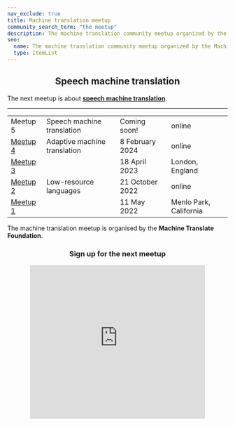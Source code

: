 ```yaml
---
nav_exclude: true
title: Machine translation meetup
community_search_term: "the meetup"
description: The machine translation community meetup organized by the Machine Translate Foundation
seo:
  name: The machine translation community meetup organized by the Machine Translate Foundation
  type: ItemList
---
```


<center><h2><strong>Speech machine translation</strong></h2></center>

The next meetup is about [**speech machine translation**](/speech).

<hr />

|     |     |     |     |
| --- | --- | --- | --- |
| Meetup 5 | Speech machine translation | Coming soon! | online |
| [Meetup 4](/machine-translation-meetup-4) | Adaptive machine translation | 8 February 2024 | online |
| [Meetup 3](/machine-translation-meetup-3) | | 18 April 2023 | London, England | 
| [Meetup 2](/machine-translation-meetup-2) | Low-resource languages | 21 October 2022 | online |
| [Meetup 1](/machine-translation-meetup-1) | | 11 May 2022 | Menlo Park, California |

The machine translation meetup is organised by the **Machine Translate Foundation**.

<center>
  <h3>Sign up for the next meetup</h3>
  <iframe
    style="width: 400px; height: 350px; border: none;"
    src="https://cdn.forms-content-1.sg-form.com/6aac1965-352f-11ee-b73f-c6a4e250074b"/>
</center>
